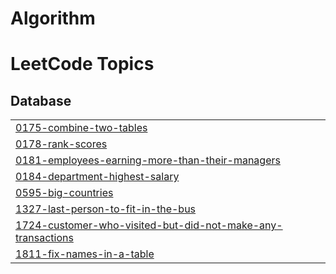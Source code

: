 # Algorithm
<!---LeetCode Topics Start-->
# LeetCode Topics
## Database
|  |
| ------- |
| [0175-combine-two-tables](https://github.com/iammkyung/Algorithm/tree/master/0175-combine-two-tables) |
| [0178-rank-scores](https://github.com/iammkyung/Algorithm/tree/master/0178-rank-scores) |
| [0181-employees-earning-more-than-their-managers](https://github.com/iammkyung/Algorithm/tree/master/0181-employees-earning-more-than-their-managers) |
| [0184-department-highest-salary](https://github.com/iammkyung/Algorithm/tree/master/0184-department-highest-salary) |
| [0595-big-countries](https://github.com/iammkyung/Algorithm/tree/master/0595-big-countries) |
| [1327-last-person-to-fit-in-the-bus](https://github.com/iammkyung/Algorithm/tree/master/1327-last-person-to-fit-in-the-bus) |
| [1724-customer-who-visited-but-did-not-make-any-transactions](https://github.com/iammkyung/Algorithm/tree/master/1724-customer-who-visited-but-did-not-make-any-transactions) |
| [1811-fix-names-in-a-table](https://github.com/iammkyung/Algorithm/tree/master/1811-fix-names-in-a-table) |
<!---LeetCode Topics End-->